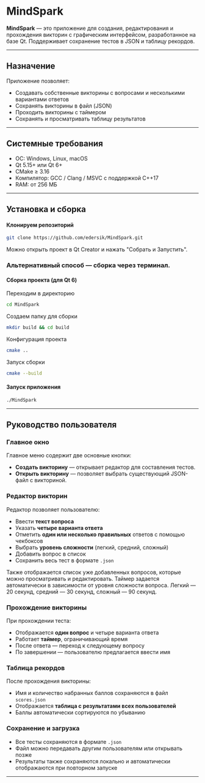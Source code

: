 # MindSpark

**MindSpark** — это приложение для создания, редактирования и прохождения викторин с графическим интерфейсом, разработанное на базе Qt. Поддерживает сохранение тестов в JSON и таблицу рекордов.


---

## Назначение

Приложение позволяет:

- Создавать собственные викторины с вопросами и несколькими вариантами ответов
- Сохранять викторины в файл (JSON)
- Проходить викторины с таймером
- Сохранять и просматривать таблицу результатов

---

## Системные требования

- ОС: Windows, Linux, macOS
- Qt 5.15+ или Qt 6+
- CMake ≥ 3.16
- Компилятор: GCC / Clang / MSVC с поддержкой C++17
- RAM: от 256 МБ

---

## Установка и сборка
#### Клонируем репозиторий
```bash
git clone https://github.com/edersik/MindSpark.git
```
Можно открыть проект в Qt Creator и нажать "Собрать и Запустить". 
### Альтернативный способ — сборка через терминал.
#### Сборка проекта (для Qt 6)
Переходим в директорию
```bash
cd MindSpark
```
Создаем папку для сборки
```bash
mkdir build && cd build
```
Конфигурация проекта 
```bash
cmake ..
```
Запуск сборки  
```bash
cmake --build
```
#### Запуск приложения
```bash
./MindSpark
```
---
## Руководство пользователя

### Главное окно

Главное меню содержит две основные кнопки:

- **Создать викторину** — открывает редактор для составления тестов.
- **Открыть викторину** — позволяет выбрать существующий JSON-файл с викториной.


### Редактор викторин

Редактор позволяет пользователю:

- Ввести **текст вопроса**
- Указать **четыре варианта ответа**
- Отметить **один или несколько правильных** ответов с помощью чекбоксов
- Выбрать **уровень сложности** (легкий, средний, сложный)
- Добавить вопрос в список
- Сохранить весь тест в формате `.json`

Также отображается список уже добавленных вопросов, которые можно просматривать и редактировать. Таймер задается автоматически в зависимости от уровня сложности вопроса. Легкий — 20 секунд, средний — 30 секунд, сложный — 90 секунд.


### Прохождение викторины

При прохождении теста:

- Отображается **один вопрос** и четыре варианта ответа
- Работает **таймер**, ограничивающий время
- После ответа — переход к следующему вопросу
- По завершении — пользователю предлагается ввести имя


### Таблица рекордов

После прохождения викторины:

- Имя и количество набранных баллов сохраняются в файл `scores.json`
- Отображается **таблица с результатами всех пользователей**
- Баллы автоматически сортируются по убыванию


### Сохранение и загрузка

- Все тесты сохраняются в формате `.json`
- Файл можно передавать другим пользователям или открывать позже
- Результаты также сохраняются локально и автоматически отображаются при повторном запуске


---
